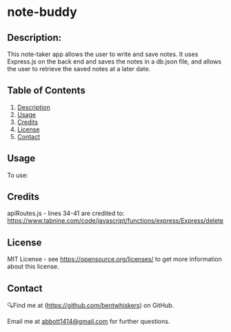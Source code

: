 # note-buddy

## Description: 
This note-taker app allows the user to write and save notes. It uses Express.js on the back end and saves the notes in a db.json file, and allows the user to retrieve the saved notes at a later date. 

## Table of Contents
1. [Description](#description)
2. [Usage](#usage)
3. [Credits](#credits)
4. [License](#license)
5. [Contact](#contact)

## Usage
To use: 

## Credits
apiRoutes.js - lines 34-41 are credited to: https://www.tabnine.com/code/javascript/functions/express/Express/delete


## License
MIT License - see https://opensource.org/licenses/ to get more information about this license.

## Contact
🔍Find me at (https://github.com/bentwhiskers) on GitHub.

 Email me at abbott1414@gmail.com for further questions.